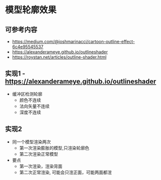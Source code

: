 # 模型轮廓效果

## 可参考内容
* https://medium.com/@joshmarinacci/cartoon-outline-effect-6c4e95545537
* https://alexanderameye.github.io/outlineshader
* https://roystan.net/articles/outline-shader.html

## 实现1 - https://alexanderameye.github.io/outlineshader
* 缓冲区检测轮廓
    + 颜色不连续
    + 法向矢量不连续
    + 深度不连续

## 实现2
* 同一个模型渲染两次
    + 第一次渲染膨胀的模型,只渲染轮廓色
    + 第二次渲染正常模型
* 要点
    + 第一次渲染，渲染背面
    + 第二次正常渲染, 可能会只渲正面，可能两面都渲